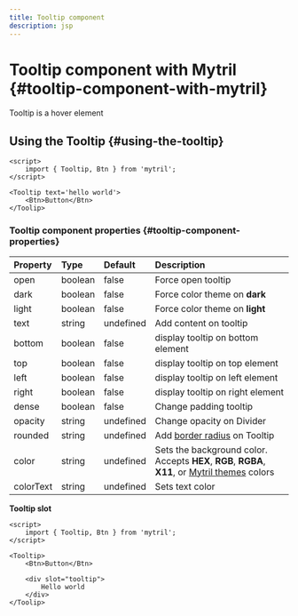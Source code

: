 ```yaml
---
title: Tooltip component
description: jsp
---
```


# Tooltip component with Mytril {#tooltip-component-with-mytril}

Tooltip is a hover element

## Using the Tooltip {#using-the-tooltip}

```svelte
<script>
	import { Tooltip, Btn } from 'mytril';
</script>

<Tooltip text='hello world'>
    <Btn>Button</Btn>
</Toolip>
```

### Tooltip component properties {#tooltip-component-properties}

| Property  | Type    | Default   | Description                                                                                                                          |
| :-------- | :------ | :-------- | :----------------------------------------------------------------------------------------------------------------------------------- |
| open      | boolean | false     | Force open tooltip                                                                                                                   |
| dark      | boolean | false     | Force color theme on **dark**                                                                                                        |
| light     | boolean | false     | Force color theme on **light**                                                                                                       |
| text      | string  | undefined | Add content on tooltip                                                                                                               |
| bottom    | boolean | false     | display tooltip on bottom element                                                                                                    |
| top       | boolean | false     | display tooltip on top element                                                                                                       |
| left      | boolean | false     | display tooltip on left element                                                                                                      |
| right     | boolean | false     | display tooltip on right element                                                                                                     |
| dense     | boolean | false     | Change padding tooltip                                                                                                               |
| opacity   | string  | undefined | Change opacity on Divider                                                                                                            |
| rounded   | string  | undefined | Add [border radius](/mytril/docs/styles/border-radius) on Tooltip                                                                    |
| color     | string  | undefined | Sets the background color. Accepts **HEX**, **RGB**, **RGBA**, **X11**, or [Mytril themes](/mytril/docs/customization/themes) colors |
| colorText | string  | undefined | Sets text color                                                                                                                      |

**Tooltip slot**

```svelte
<script>
	import { Tooltip, Btn } from 'mytril';
</script>

<Tooltip>
    <Btn>Button</Btn>

    <div slot="tooltip">
        Hello world
    </div>
</Toolip>
```
